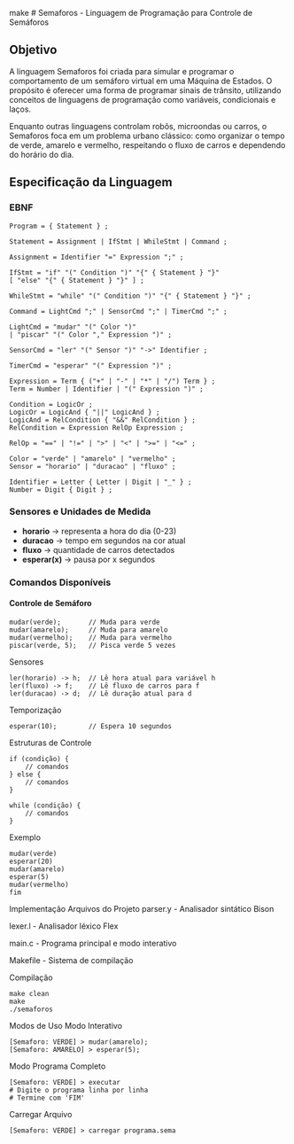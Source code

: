 make # Semaforos - Linguagem de Programação para Controle de Semáforos

## Objetivo
A linguagem Semaforos foi criada para simular e programar o comportamento de um semáforo virtual em uma Máquina de Estados. O propósito é oferecer uma forma de programar sinais de trânsito, utilizando conceitos de linguagens de programação como variáveis, condicionais e laços.

Enquanto outras linguagens controlam robôs, microondas ou carros, o Semaforos foca em um problema urbano clássico: como organizar o tempo de verde, amarelo e vermelho, respeitando o fluxo de carros e dependendo do horário do dia.

## Especificação da Linguagem

### EBNF
```
Program = { Statement } ;

Statement = Assignment | IfStmt | WhileStmt | Command ;

Assignment = Identifier "=" Expression ";" ;

IfStmt = "if" "(" Condition ")" "{" { Statement } "}"
[ "else" "{" { Statement } "}" ] ;

WhileStmt = "while" "(" Condition ")" "{" { Statement } "}" ;

Command = LightCmd ";" | SensorCmd ";" | TimerCmd ";" ;

LightCmd = "mudar" "(" Color ")"
| "piscar" "(" Color "," Expression ")" ;

SensorCmd = "ler" "(" Sensor ")" "->" Identifier ;

TimerCmd = "esperar" "(" Expression ")" ;

Expression = Term { ("+" | "-" | "*" | "/") Term } ;
Term = Number | Identifier | "(" Expression ")" ;

Condition = LogicOr ;
LogicOr = LogicAnd { "||" LogicAnd } ;
LogicAnd = RelCondition { "&&" RelCondition } ;
RelCondition = Expression RelOp Expression ;

RelOp = "==" | "!=" | ">" | "<" | ">=" | "<=" ;

Color = "verde" | "amarelo" | "vermelho" ;
Sensor = "horario" | "duracao" | "fluxo" ;

Identifier = Letter { Letter | Digit | "_" } ;
Number = Digit { Digit } ;
```


### Sensores e Unidades de Medida

- **horario** → representa a hora do dia (0-23)
- **duracao** → tempo em segundos na cor atual
- **fluxo** → quantidade de carros detectados
- **esperar(x)** → pausa por x segundos

### Comandos Disponíveis

#### Controle de Semáforo
```
mudar(verde);       // Muda para verde
mudar(amarelo);     // Muda para amarelo  
mudar(vermelho);    // Muda para vermelho
piscar(verde, 5);   // Pisca verde 5 vezes
```
Sensores
```
ler(horario) -> h;  // Lê hora atual para variável h
ler(fluxo) -> f;    // Lê fluxo de carros para f
ler(duracao) -> d;  // Lê duração atual para d
```
Temporização
```
esperar(10);        // Espera 10 segundos
```
Estruturas de Controle
```
if (condição) {
    // comandos
} else {
    // comandos
}

while (condição) {
    // comandos
}
```
Exemplo
```
mudar(verde)
esperar(20)
mudar(amarelo)
esperar(5)
mudar(vermelho)
fim

```
Implementação
Arquivos do Projeto
parser.y - Analisador sintático Bison

lexer.l - Analisador léxico Flex

main.c - Programa principal e modo interativo

Makefile - Sistema de compilação

Compilação
```
make clean
make
./semaforos
```
Modos de Uso
Modo Interativo
```
[Semaforo: VERDE] > mudar(amarelo);
[Semaforo: AMARELO] > esperar(5);
```
Modo Programa Completo
```
[Semaforo: VERDE] > executar
# Digite o programa linha por linha
# Termine com 'FIM'
```
Carregar Arquivo
```
[Semaforo: VERDE] > carregar programa.sema
```
